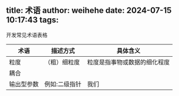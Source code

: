 title: 术语
author: weihehe
date: 2024-07-15 10:17:43
tags:
---
开发常见术语表格
<!--,more-->

| 术语 | 描述方式 | 具体含义 |
| ---- | -------- | -------- |
| 粒度 |（粗）细粒度 | 粒度是指事物或数据的细化程度 |
| 耦合 |
|输出型参数|例如:二级指针|我们
